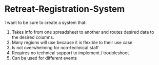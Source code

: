 # Retreat-Registration-System


I want to be sure to create a system that:
1. Takes info from one spreadsheet to another and routes desired data to the desired columns.
2. Many regions will use because it is flexible to their use case
3. Is not overwhelming for non-technical staff
4. Requires no technical support to implement / troubleshoot
5. Can be used for different events
